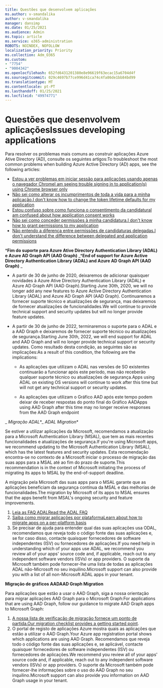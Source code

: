 ```yaml
---
title: Questões que desenvolvem aplicações
ms.author: v-smandalika
author: v-smandalika
manager: dansimp
ms.date: 01/25/2021
ms.audience: Admin
ms.topic: article
ms.service: o365-administration
ROBOTS: NOINDEX, NOFOLLOW
localization_priority: Priority
ms.collection: Adm_O365
ms.custom:
- "7754"
- "9004342"
ms.openlocfilehash: 652fd6431201380e8e96619f63ecac15a6704d4f
ms.sourcegitcommit: 029c4697b77ce996d41ca74c4fa86de1bb84bd99
ms.translationtype: MT
ms.contentlocale: pt-PT
ms.lasthandoff: 01/25/2021
ms.locfileid: "49974771"
---
```

# <a name="issues-developing-applications"></a><span data-ttu-id="af9ef-102">Questões que desenvolvem aplicações</span><span class="sxs-lookup"><span data-stu-id="af9ef-102">Issues developing applications</span></span>

<span data-ttu-id="af9ef-103">Para resolver os problemas mais comuns ao construir aplicações Azure Ative Directory (AD), consulte os seguintes artigos:</span><span class="sxs-lookup"><span data-stu-id="af9ef-103">To troubleshoot the most common problems when building Azure Active Directory (AD) apps, see the following articles:</span></span>

- [<span data-ttu-id="af9ef-104">Estou a ver problemas em iniciar sessão para aplicações usando apenas o navegador Chrome</span><span class="sxs-lookup"><span data-stu-id="af9ef-104">I am seeing trouble signing in to application(s) using Chrome browser only</span></span>](https://docs.microsoft.com/office365/troubleshoot/miscellaneous/chrome-behavior-affects-applications) 
- [<span data-ttu-id="af9ef-105">Não sei como alterar os incumprimentos de toda a vida para a minha aplicação.</span><span class="sxs-lookup"><span data-stu-id="af9ef-105">I don't know how to change the token lifetime defaults for my application</span></span>](https://docs.microsoft.com/azure/active-directory/develop/registration-config-change-token-lifetime-how-to) 
- [<span data-ttu-id="af9ef-106">Estou confuso sobre como funciona o consentimento da candidatura</span><span class="sxs-lookup"><span data-stu-id="af9ef-106">I am confused about how application consent works</span></span>](https://docs.microsoft.com/azure/active-directory/application-dev-consent-framework) 
- [<span data-ttu-id="af9ef-107">Não sei como conceder permissões à minha candidatura.</span><span class="sxs-lookup"><span data-stu-id="af9ef-107">I don't know how to grant permissions to my application</span></span>](https://docs.microsoft.com/azure/active-directory/manage-apps/configure-user-consent) 
- [<span data-ttu-id="af9ef-108">Não entendo a diferença entre permissões de candidaturas delegadas.</span><span class="sxs-lookup"><span data-stu-id="af9ef-108">I don't understand the difference between delegated and application permissions</span></span>](https://docs.microsoft.com/azure/active-directory/develop/delegated-and-app-perms)

<span data-ttu-id="af9ef-109">\***Fim do suporte para Azure Ative Directory Authentication Library (ADAL) e Azure AD Graph API (AAD Graph)** _</span><span class="sxs-lookup"><span data-stu-id="af9ef-109">\***End of support for Azure Active Directory Authentication Library (ADAL) and Azure AD Graph API (AAD Graph)** _</span></span>

- <span data-ttu-id="af9ef-110">A partir de 30 de junho de 2020, deixaremos de adicionar quaisquer novidades à Azure Ative Directory Authentication Library (ADAL) e Azure AD Graph API (AAD Graph).</span><span class="sxs-lookup"><span data-stu-id="af9ef-110">Starting June 30th, 2020, we will no longer add any new features to Azure Active Directory Authentication Library (ADAL) and Azure AD Graph API (AAD Graph).</span></span> <span data-ttu-id="af9ef-111">Continuaremos a fornecer suporte técnico e atualizações de segurança, mas deixaremos de fornecer atualizações de funcionalidades.</span><span class="sxs-lookup"><span data-stu-id="af9ef-111">We will continue to provide technical support and security updates but will no longer provide feature updates.</span></span>

- <span data-ttu-id="af9ef-112">A partir de 30 de junho de 2022, terminaremos o suporte para o ADAL e a AAD Graph e deixaremos de fornecer suporte técnico ou atualizações de segurança.</span><span class="sxs-lookup"><span data-stu-id="af9ef-112">Starting June 30th, 2022, we will end support for ADAL and AAD Graph and will no longer provide technical support or security updates.</span></span> <span data-ttu-id="af9ef-113">Como resultado desta condição, as seguintes são as implicações:</span><span class="sxs-lookup"><span data-stu-id="af9ef-113">As a result of this condition, the following are the implications:</span></span>

    - <span data-ttu-id="af9ef-114">As aplicações que utilizam o ADAL nas versões de SO existentes continuarão a funcionar após este período, mas não receberão qualquer suporte técnico ou atualizações de segurança.</span><span class="sxs-lookup"><span data-stu-id="af9ef-114">Apps using ADAL on existing OS versions will continue to work after this time but will not get any technical support or security updates.</span></span>

    - <span data-ttu-id="af9ef-115">As aplicações que utilizam o Gráfico AAD após este tempo podem deixar de receber respostas do ponto final do Gráfico AAD</span><span class="sxs-lookup"><span data-stu-id="af9ef-115">Apps using AAD Graph after this time may no longer receive responses from the AAD Graph endpoint</span></span>

<span data-ttu-id="af9ef-116">_ *Migração ADAL*\*</span><span class="sxs-lookup"><span data-stu-id="af9ef-116">_ *ADAL Migration*\*</span></span>

<span data-ttu-id="af9ef-117">Se estiver a utilizar aplicações da Microsoft, recomendamos a atualização para a Microsoft Authentication Library (MSAL), que tem as mais recentes funcionalidades e atualizações de segurança.</span><span class="sxs-lookup"><span data-stu-id="af9ef-117">If you're using Microsoft apps, we recommend updating to the Microsoft Authentication Library (MSAL), which has the latest features and security updates.</span></span> <span data-ttu-id="af9ef-118">Esta recomendação encontra-se no contexto de a Microsoft iniciar o processo de migração das suas apps para a MSAL até ao fim do prazo de suporte.</span><span class="sxs-lookup"><span data-stu-id="af9ef-118">This recommendation is in the context of Microsoft initiating the process of migrating its apps to MSAL by the end-of-support deadline.</span></span> 

<span data-ttu-id="af9ef-119">A migração pela Microsoft das suas apps para o MSAL garante que as aplicações beneficiam da segurança contínua da MSAL e das melhorias de funcionalidades.</span><span class="sxs-lookup"><span data-stu-id="af9ef-119">The migration by Microsoft of its apps to MSAL ensures that the apps benefit from MSAL's ongoing security and feature improvements.</span></span>

1. [<span data-ttu-id="af9ef-120">Leia as FAQ ADAL</span><span class="sxs-lookup"><span data-stu-id="af9ef-120">Read the ADAL FAQ</span></span>](https://docs.microsoft.com/azure/active-directory/develop/msal-migration#frequently-asked-questions-faq) 
2. [<span data-ttu-id="af9ef-121">Saiba como migrar aplicações por plataforma</span><span class="sxs-lookup"><span data-stu-id="af9ef-121">Learn about how to migrate apps on a per-platform basis</span></span>](https://docs.microsoft.com/azure/active-directory/develop/msal-migration#frequently-asked-questions-faq) 
3. <span data-ttu-id="af9ef-122">Se precisar de ajuda para entender qual das suas aplicações usa ODAL, recomendamos que reveja todo o código fonte das suas aplicações e, se for caso disso, contacte quaisquer fornecedores de software independentes (ISV) ou fornecedores de aplicações.</span><span class="sxs-lookup"><span data-stu-id="af9ef-122">If you need help in understanding which of your apps use ADAL, we recommend you review all of your apps' source code and, if applicable, reach out to any independent software vendors (ISVs) or app providers.</span></span> <span data-ttu-id="af9ef-123">O suporte da Microsoft também pode fornecer-lhe uma lista de todas as aplicações ADAL não-Microsoft no seu inquilino.</span><span class="sxs-lookup"><span data-stu-id="af9ef-123">Microsoft support can also provide you with a list of all non-Microsoft ADAL apps in your tenant.</span></span>

<span data-ttu-id="af9ef-124">**Migração de gráficos AAD**</span><span class="sxs-lookup"><span data-stu-id="af9ef-124">**AAD Graph Migration**</span></span>

<span data-ttu-id="af9ef-125">Para aplicações que estão a usar o AAD Graph, siga a nossa orientação para migrar aplicações AAD Graph para o Microsoft Graph:</span><span class="sxs-lookup"><span data-stu-id="af9ef-125">For applications that are using AAD Graph, follow our guidance to migrate AAD Graph apps to Microsoft Graph:</span></span>

1. <span data-ttu-id="af9ef-126">[A nossa lista de verificação de migração fornece um ponto de partida.](https://docs.microsoft.com/graph/migrate-azure-ad-graph-planning-checklist)</span><span class="sxs-lookup"><span data-stu-id="af9ef-126">[Our migration checklist provides a getting started point](https://docs.microsoft.com/graph/migrate-azure-ad-graph-planning-checklist).</span></span> 
2. <span data-ttu-id="af9ef-127">O portal de registo de aplicações Azure mostra quais as aplicações que estão a utilizar o AAD Graph.</span><span class="sxs-lookup"><span data-stu-id="af9ef-127">Your Azure app registration portal shows which applications are using AAD Graph.</span></span> <span data-ttu-id="af9ef-128">Recomendamos que reveja todo o código fonte das suas aplicações e, se aplicável, contacte quaisquer fornecedores de software independentes (ISV) ou fornecedores de aplicações.</span><span class="sxs-lookup"><span data-stu-id="af9ef-128">We recommend you review all of your apps' source code and, if applicable, reach out to any independent software vendors (ISVs) or app providers.</span></span> <span data-ttu-id="af9ef-129">O suporte da Microsoft também pode fornecer-lhe informações sobre o uso do AAD Graph no seu inquilino.</span><span class="sxs-lookup"><span data-stu-id="af9ef-129">Microsoft support can also provide you information on AAD Graph usage in your tenant.</span></span>







